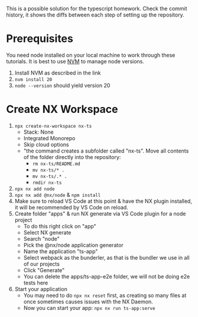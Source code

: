 This is a possible solution for the typescript homework.
Check the commit history, it shows the diffs between each step of setting up the repository.

# Prerequisites

You need node installed on your local machine to work through these tutorials. It is best to use [NVM](https://github.com/nvm-sh/nvm?tab=readme-ov-file#installing-and-updating) to manage node versions.

1. Install NVM as described in the link
1. `nvm install 20`
1. `node --version` should yield version 20

# Create NX Workspace

1.  `npx create-nx-workspace nx-ts`
    - Stack: None
    - Integrated Monorepo
    - Skip cloud options
    - "the command creates a subfolder called "nx-ts". Move all contents of the folder directly into the repository:
      - `rm nx-ts/README.md`
      - `mv nx-ts/* .`
      - `mv nx-ts/.* .`
      - `rmdir nx-ts`
1.  `npx nx add node`
1.  `npx nx add @nx/node` & `npm install`
1.  Make sure to reload VS Code at this point & have the NX plugin installed, it will be recommended by VS Code on reload.
1.  Create folder "apps" & run NX generate via VS Code plugin for a node project
    - To do this right click on "app"
    - Select NX generate
    - Search "node"
    - Pick the @nx/node application generator
    - Name the application "ts-app"
    - Select webpack as the bunderler, as that is the bundler we use in all of our projects
    - Click "Generate"
    - You can delete the apps/ts-app-e2e folder, we will not be doing e2e tests here
1.  Start your application
    - You may need to do `npx nx reset` first, as creating so many files at once sometimes causes issues with the NX Daemon.
    - Now you can start your app: `npx nx run ts-app:serve`
